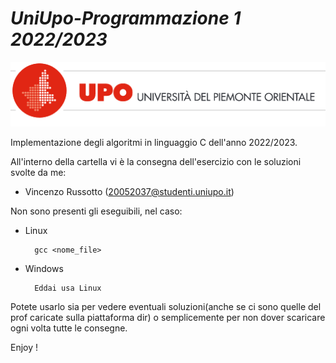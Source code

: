# ***UniUpo-Programmazione 1 2022/2023***
![uniupo](img_doc/Uniupo_logo.png)

Implementazione degli algoritmi in linguaggio C dell'anno 2022/2023.

All'interno della cartella vi è la consegna dell'esercizio con le soluzioni svolte da me:

- Vincenzo Russotto (20052037@studenti.uniupo.it)

Non sono presenti gli eseguibili, nel caso:
- Linux

        gcc <nome_file>

- Windows

        Eddai usa Linux

Potete usarlo sia per vedere eventuali soluzioni(anche se ci sono quelle del prof caricate sulla piattaforma dir) o semplicemente per non dover scaricare ogni volta tutte le consegne.

Enjoy !

